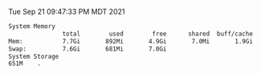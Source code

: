 Tue Sep 21 09:47:33 PM MDT 2021
```bash
System Memory
               total        used        free      shared  buff/cache   available
Mem:           7.7Gi       892Mi       4.9Gi       7.0Mi       1.9Gi       6.5Gi
Swap:          7.6Gi       681Mi       7.0Gi
System Storage
651M	.
```
```bash
